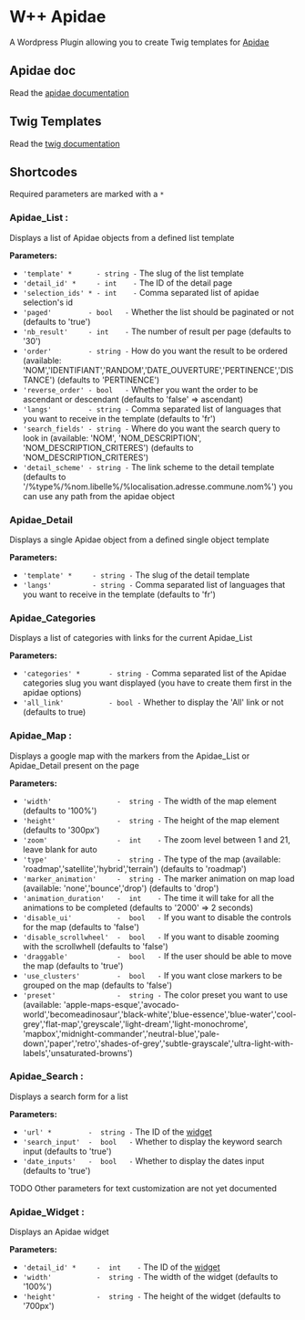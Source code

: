 # W++ Apidae
A Wordpress Plugin allowing you to create Twig templates for [Apidae](https://www.apidae-tourisme.com/)

## Apidae doc
Read the [apidae documentation](http://dev.apidae-tourisme.com/fr/documentation-technique)

## Twig Templates
Read the [twig documentation](https://twig.symfony.com/doc/2.x/templates.html)

## Shortcodes
Required parameters are marked with a `*`

### Apidae_List :
Displays a list of Apidae objects from a defined list template

**Parameters:**
 * `'template' *      - string -`     The slug of the list template
 * `'detail_id' *     - int    -`     The ID of the detail page
 * `'selection_ids' * - int    -`     Comma separated list of apidae selection's id
 * `'paged'         - bool   -`     Whether the list should be paginated or not (defaults to 'true')
 * `'nb_result'     - int    -`     The number of result per page (defaults to '30')
 * `'order'         - string -`     How do you want the result to be ordered (available: 'NOM','IDENTIFIANT','RANDOM','DATE_OUVERTURE','PERTINENCE','DISTANCE') (defaults to 'PERTINENCE')
 * `'reverse_order' - bool   -`     Whether you want the order to be ascendant or descendant (defaults to 'false' => ascendant)
 * `'langs'         - string -`     Comma separated list of languages that you want to receive in the template (defaults to 'fr')
 * `'search_fields' - string -`     Where do you want the search query to look in (available: 'NOM', 'NOM_DESCRIPTION', 'NOM_DESCRIPTION_CRITERES') (defaults to 'NOM_DESCRIPTION_CRITERES')
 * `'detail_scheme' - string -`     The link scheme to the detail template (defaults to '/%type%/%nom.libelle%/%localisation.adresse.commune.nom%') you can use any path from the apidae object

### Apidae_Detail
Displays a single Apidae object from a defined single object template

**Parameters:**
 * `'template' *     - string -`     The slug of the detail template
 * `'langs'          - string -`     Comma separated list of languages that you want to receive in the template (defaults to 'fr')

### Apidae_Categories
Displays a list of categories with links for the current Apidae_List

**Parameters:**
 * `'categories' *       - string -`    Comma separated list of the Apidae categories slug you want displayed (you have to create them first in the apidae options)
 * `'all_link'           - bool -`      Whether to display the 'All' link or not (defaults to true)

### Apidae_Map :
Displays a google map with the markers from the Apidae_List or Apidae_Detail present on the page

**Parameters:**
 * `'width'                -  string -` The width of the map element (defaults to '100%')
 * `'height'               -  string -` The height of the map element (defaults to '300px')
 * `'zoom'                 -  int    -` The zoom level between 1 and 21, leave blank for auto
 * `'type'                 -  string -` The type of the map (available: 'roadmap','satellite','hybrid','terrain') (defaults to 'roadmap')
 * `'marker_animation'     -  string -` The marker animation on map load (available: 'none','bounce','drop') (defaults to 'drop')
 * `'animation_duration'   -  int    -` The time it will take for all the animations to be completed (defaults to '2000' => 2 seconds)
 * `'disable_ui'           -  bool   -` If you want to disable the controls for the map (defaults to 'false')
 * `'disable_scrollwheel'  -  bool   -` If you want to disable zooming with the scrollwhell (defaults to 'false')
 * `'draggable'            -  bool   -` If the user should be able to move the map (defaults to 'true')
 * `'use_clusters'         -  bool   -` If you want close markers to be grouped on the map (defaults to 'false')
 * `'preset'               -  string -` The color preset you want to use (available:
        'apple-maps-esque','avocado-world','becomeadinosaur','black-white','blue-essence','blue-water','cool-grey','flat-map','greyscale','light-dream','light-monochrome',
        'mapbox','midnight-commander','neutral-blue','pale-down','paper','retro','shades-of-grey','subtle-grayscale','ultra-light-with-labels','unsaturated-browns')

### Apidae_Search :
Displays a search form for a list

**Parameters:**
 * `'url' *         -  string -` The ID of the [widget](https://base.apidae-tourisme.com/diffuser/widget/)
 * `'search_input'  -  bool   -` Whether to display the keyword search input (defaults to 'true')
 * `'date_inputs'   -  bool   -` Whether to display the dates input (defaults to 'true')
 
TODO Other parameters for text customization are not yet documented
 
### Apidae_Widget :
Displays an Apidae widget

**Parameters:**
 * `'detail_id' *     -  int    -` The ID of the [widget](https://base.apidae-tourisme.com/diffuser/widget/)
 * `'width'           -  string -` The width of the widget (defaults to '100%')
 * `'height'          -  string -` The height of the widget (defaults to '700px')
 